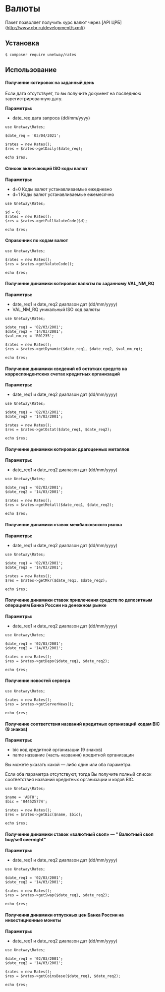 # Валюты

Пакет позволяет получить курс валют через [API ЦРБ] (http://www.cbr.ru/development/sxml/)


## Установка

````
$ composer require unetway/rates
````

## Использование


#### Получение котировок на заданный день

Если дата отсутствует, то вы получите документ на последнюю зарегистрированную дату.

**Параметры:**

- date_req дата запроса (dd/mm/yyyy)

````
use Unetway\Rates;

$date_req = '03/04/2021';

$rates = new Rates();
$res = $rates->getDaily($date_req);

echo $res;
````

#### Список включающий ISO коды валют

**Параметры:**

- d=0 Коды валют устанавливаемые ежедневно
- d=1 Коды валют устанавливаемые ежемесячно

````
use Unetway\Rates;

$d = 0;
$rates = new Rates();
$res = $rates->getFullValuteCode($d);

echo $res;
````


#### Справочник по кодам валют

````
use Unetway\Rates;

$rates = new Rates();
$res = $rates->getValuteCode();

echo $res;
````

#### Получение динамики котировок валюты по заданному VAL_NM_RQ

**Параметры:**

- date_req1 и date_req2 диапазон дат (dd/mm/yyyy)
- VAL_NM_RQ уникальный ISO код валюты

````
use Unetway\Rates;

$date_req1 = '02/03/2001';
$date_req2 = '14/03/2001';
$val_nm_rq = 'R01235';

$rates = new Rates();
$res = $rates->getDynamic($date_req1, $date_req2, $val_nm_rq);

echo $res;
````

#### Получение динамики сведений об остатках средств на корреспондентских счетах кредитных организаций

**Параметры:**

- date_req1 и date_req2 диапазон дат (dd/mm/yyyy)

````
use Unetway\Rates;

$date_req1 = '02/03/2001';
$date_req2 = '14/03/2001';

$rates = new Rates();
$res = $rates->getOstat($date_req1, $date_req2);

echo $res;
````

#### Получение динамики котировок драгоценных металлов

**Параметры:**

- date_req1 и date_req2 диапазон дат (dd/mm/yyyy)

````
use Unetway\Rates;

$date_req1 = '02/03/2001';
$date_req2 = '14/03/2001';

$rates = new Rates();
$res = $rates->getMetall($date_req1, $date_req2);

echo $res;
````

#### Получение динамики ставок межбанковского рынка

**Параметры:**

- date_req1 и date_req2 диапазон дат (dd/mm/yyyy)

````
use Unetway\Rates;

$date_req1 = '02/03/2001';
$date_req2 = '14/03/2001';

$rates = new Rates();
$res = $rates->getMkr($date_req1, $date_req2);

echo $res;
````

#### Получение динамики ставок привлечения средств по депозитным операциям Банка России на денежном рынке

**Параметры:**

- date_req1 и date_req2 диапазон дат (dd/mm/yyyy)

````
use Unetway\Rates;

$date_req1 = '02/03/2001';
$date_req2 = '14/03/2001';

$rates = new Rates();
$res = $rates->getDepo($date_req1, $date_req2);

echo $res;
````

#### Получение новостей сервера

````
use Unetway\Rates;

$rates = new Rates();
$res = $rates->getServerNews();

echo $res;
````


#### Получение соответствия названий кредитных организаций кодам BIC (9 знаков)

**Параметры:**

- bic код кредитной организации (9 знаков)
- name название (часть названия) кредитной организации

Вы можете указать какой — либо один или оба параметра.

Если оба параметра отсутствуют, тогда Вы получите полный список соответствия названий кредитных организации и кодов BIC.

````
use Unetway\Rates;

$name = 'АВТО';
$bic = '044525774';

$rates = new Rates();
$res = $rates->getBic($name, $bic);

echo $res;
````

#### Получение динамики ставок «валютный своп» — " Валютный своп buy/sell overnight"

**Параметры:**

- date_req1 и date_req2 диапазон дат (dd/mm/yyyy)

````
use Unetway\Rates;

$date_req1 = '02/03/2001';
$date_req2 = '14/03/2001';

$rates = new Rates();
$res = $rates->getSwap($date_req1, $date_req2);

echo $res;
````

#### Получения динамики отпускных цен Банка России на инвестиционные монеты

**Параметры:**

- date_req1 и date_req2 диапазон дат (dd/mm/yyyy)

````
use Unetway\Rates;

$date_req1 = '02/03/2001';
$date_req2 = '14/03/2001';

$rates = new Rates();
$res = $rates->getCoinsBase($date_req1, $date_req2);

echo $res;
````


